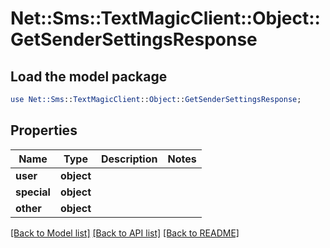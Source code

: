 # Net::Sms::TextMagicClient::Object::GetSenderSettingsResponse

## Load the model package
```perl
use Net::Sms::TextMagicClient::Object::GetSenderSettingsResponse;
```

## Properties
Name | Type | Description | Notes
------------ | ------------- | ------------- | -------------
**user** | **object** |  | 
**special** | **object** |  | 
**other** | **object** |  | 

[[Back to Model list]](../README.md#documentation-for-models) [[Back to API list]](../README.md#documentation-for-api-endpoints) [[Back to README]](../README.md)


